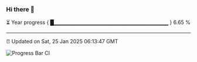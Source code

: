 ### Hi there 👋

⏳ Year progress { █▁▁▁▁▁▁▁▁▁▁▁▁▁▁▁▁▁▁▁▁▁▁▁▁▁▁▁▁▁ } 6.65 %

---

⏰ Updated on Sat, 25 Jan 2025 06:13:47 GMT

![Progress Bar CI](https://github.com/code-lakshay/GitHub-Actions-Demo/workflows/Progress%20Bar%20CI/badge.svg)
